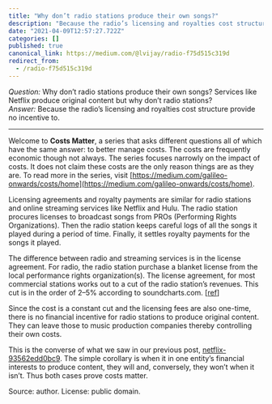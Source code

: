 ```yaml
---
title: "Why don’t radio stations produce their own songs?"
description: "Because the radio’s licensing and royalties cost structure provide no incentive to."
date: "2021-04-09T12:57:27.722Z"
categories: []
published: true
canonical_link: https://medium.com/@lvijay/radio-f75d515c319d
redirect_from:
  - /radio-f75d515c319d
---
```


_Question:_ Why don’t radio stations produce their own songs? Services like Netflix produce original content but why don’t radio stations?  
_Answer:_ Because the radio’s licensing and royalties cost structure provide no incentive to.

---

Welcome to **Costs Matter**, a series that asks different questions all of which have the same answer: to better manage costs. The costs are frequently economic though not always. The series focuses narrowly on the impact of costs. It does not claim these costs are the only reason things are as they are. To read more in the series, visit [https://medium.com/galileo-onwards/costs/home](https://medium.com/galileo-onwards/costs/home).

Licensing agreements and royalty payments are similar for radio stations and online streaming services like Netflix and Hulu. The radio station procures licenses to broadcast songs from PROs (Performing Rights Organizations). Then the radio station keeps careful logs of all the songs it played during a period of time. Finally, it settles royalty payments for the songs it played.

The difference between radio and streaming services is in the license agreement. For radio, the radio station purchase a blanket license from the local performance rights organization(s). The license agreement, for most commercial stations works out to a cut of the radio station’s revenues. This cut is in the order of 2–5% according to soundcharts.com. \[[ref](https://soundcharts.com/blog/radio-royalties#how-do-radio-royalties-work)\]

Since the cost is a constant cut and the licensing fees are also one-time, there is no financial incentive for radio stations to produce original content. They can leave those to music production companies thereby controlling their own costs.

This is the converse of what we saw in our previous post, [netflix-93562edd0bc9](https://medium.com/galileo-onwards/netflix-93562edd0bc9). The simple corollary is when it in one entity’s financial interests to produce content, they will and, conversely, they won’t when it isn’t. Thus both cases prove costs matter.

Source: author. License: public domain.
